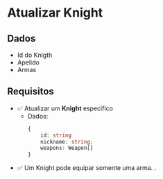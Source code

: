 # Atualizar Knight

## Dados

- Id do Knigth
- Apelido
- Armas

## Requisitos

- ✅ Atualizar um **Knight** especifico
  - Dados:
    ```typescript
    {
        id: string
        nickname: string;
        weapons: Weapon[]
    }
    ```
- ✅ Um Knight pode equipar somente uma arma.
.